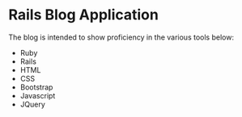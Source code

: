 # Rails Blog Application

The blog is intended to show proficiency in the various tools below:

* Ruby
* Rails
* HTML
* CSS
* Bootstrap
* Javascript
* JQuery
